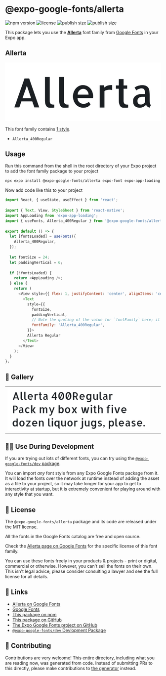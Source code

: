 # @expo-google-fonts/allerta

![npm version](https://flat.badgen.net/npm/v/@expo-google-fonts/allerta)
![license](https://flat.badgen.net/github/license/expo/google-fonts)
![publish size](https://flat.badgen.net/packagephobia/install/@expo-google-fonts/allerta)
![publish size](https://flat.badgen.net/packagephobia/publish/@expo-google-fonts/allerta)

This package lets you use the [**Allerta**](https://fonts.google.com/specimen/Allerta) font family from [Google Fonts](https://fonts.google.com/) in your Expo app.

## Allerta

![Allerta](./font-family.png)

This font family contains [1 style](#-gallery).

- `Allerta_400Regular`

## Usage

Run this command from the shell in the root directory of your Expo project to add the font family package to your project
```sh
npx expo install @expo-google-fonts/allerta expo-font expo-app-loading
```

Now add code like this to your project
```js
import React, { useState, useEffect } from 'react';

import { Text, View, StyleSheet } from 'react-native';
import AppLoading from 'expo-app-loading';
import { useFonts, Allerta_400Regular } from '@expo-google-fonts/allerta';

export default () => {
  let [fontsLoaded] = useFonts({
    Allerta_400Regular,
  });

  let fontSize = 24;
  let paddingVertical = 6;

  if (!fontsLoaded) {
    return <AppLoading />;
  } else {
    return (
      <View style={{ flex: 1, justifyContent: 'center', alignItems: 'center' }}>
        <Text
          style={{
            fontSize,
            paddingVertical,
            // Note the quoting of the value for `fontFamily` here; it expects a string!
            fontFamily: 'Allerta_400Regular',
          }}>
          Allerta Regular
        </Text>
      </View>
    );
  }
};

```

## 🔡 Gallery


||||
|-|-|-|
|![Allerta_400Regular](./Allerta_400Regular.ttf.png)||||


## 👩‍💻 Use During Development

If you are trying out lots of different fonts, you can try using the [`@expo-google-fonts/dev` package](https://github.com/expo/google-fonts/tree/master/font-packages/dev#readme).

You can import *any* font style from any Expo Google Fonts package from it. It will load the fonts
over the network at runtime instead of adding the asset as a file to your project, so it may take longer
for your app to get to interactivity at startup, but it is extremely convenient
for playing around with any style that you want.

## 📖 License

The `@expo-google-fonts/allerta` package and its code are released under the MIT license.

All the fonts in the Google Fonts catalog are free and open source.

Check the [Allerta page on Google Fonts](https://fonts.google.com/specimen/Allerta) for the specific license of this font family.

You can use these fonts freely in your products & projects - print or digital, commercial or otherwise. However, you can't sell the fonts on their own. This isn't legal advice, please consider consulting a lawyer and see the full license for all details.

## 🔗 Links

- [Allerta on Google Fonts](https://fonts.google.com/specimen/Allerta)
- [Google Fonts](https://fonts.google.com/)
- [This package on npm](https://www.npmjs.com/package/@expo-google-fonts/allerta)
- [This package on GitHub](https://github.com/expo/google-fonts/tree/master/font-packages/allerta)
- [The Expo Google Fonts project on GitHub](https://github.com/expo/google-fonts)
- [`@expo-google-fonts/dev` Devlopment Package](https://github.com/expo/google-fonts/tree/master/font-packages/dev)

## 🤝 Contributing

Contributions are very welcome! This entire directory, including what you are reading now, was generated from code. Instead of submitting PRs to this directly, please make contributions to [the generator](https://github.com/expo/google-fonts/tree/master/packages/generator) instead.
